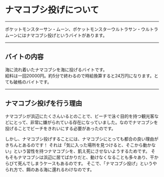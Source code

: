 # ナマコブシ投げについて
*********

ポケットモンスターサン・ムーン、ポケットモンスターウルトラサン・ウルトラムーンにはナマコブシ投げというバイトがあります。
*******

## バイトの内容
海に流れ着いたナマコブシを海に投げるバイトです。  
給料は一回20000円。約5分で終わるので時給換算すると24万円になります。とても破格のバイトです。
******

## ナマコブシ投げを行う理由
ナマコブシが浜辺にたくさんいるとのことで、ビーチで泳ぐ目的を持つ観光客などにとって、非常に嫌がられている存在になっていました。なのでナマコブシを投げることでビーチをきれいにする必要があったのです。

しかし、ナマコブシ投げすることには、ナマコブシにとっても都合の良い理由がきちんとあるのです！
それは「気に入った場所を見つけると、そこから動かない」という習性を持つナマコブシを、飢え死にさせないようするためです。
そもそもナマコブシは浜辺に居てばかりだと、動けなくなることも多々あり、干からびて死んでしまうケースもあるのです。
そこで、「ナマコブシ投げ」というやられ方で、餌のある海に還れるわけなのです。